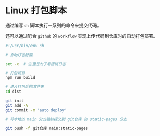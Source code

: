 # Linux 打包脚本

通过编写 `sh` 脚本执行一系列的命令来提交代码。

还可以通过配合 `github` 的 `workflow` 实现上传代码到仓库时的自动打包部署。

```sh
#!/usr/bin/env sh

# 自动打包配置

set -x  # 这里是为了看错误日志

# 打包项目
npm run build

# 进入打包后的文件夹
cd dist

git init
git add -A
git commit -m 'auto deploy'

# 将本地的 main 分支强制提交到 git仓库 的 static-pages 分支

git push -f git仓库 main:static-pages
```